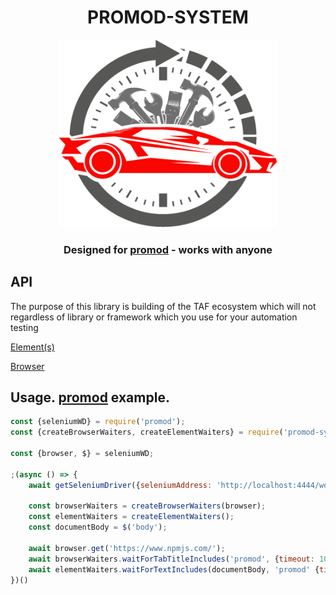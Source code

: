 <p align="center">
	<h1 align="center"> PROMOD-SYSTEM </h1>
	<p align="center"><img style="width:350px;height:300px;" src="./docs/promod-system.png"/></p>

  <h3 align="center">Designed for <a href="https://www.npmjs.com/package/promod">promod</a> - works with anyone</h3>
</p>




<h2> API </h2>
<p>
The purpose of this library is building of the TAF ecosystem which will not  regardless of library or framework which you use for your automation testing
</p>
<p><a href="/docs/elements.md">Element(s)</a></p>
<p><a href="/docs/browser.md">Browser</a></p>

## Usage. [promod](https://www.npmjs.com/package/promod) example.

```js
const {seleniumWD} = require('promod');
const {createBrowserWaiters, createElementWaiters} = require('promod-system');

const {browser, $} = seleniumWD;

;(async () => {
	await getSeleniumDriver({seleniumAddress: 'http://localhost:4444/wd/hub'}, browser);

	const browserWaiters = createBrowserWaiters(browser);
	const elementWaiters = createElementWaiters();
	const documentBody = $('body');

	await browser.get('https://www.npmjs.com/');
	await browserWaiters.waitForTabTitleIncludes('promod', {timeout: 10_000});
	await elementWaiters.waitForTextIncludes(documentBody, 'promod' {timeout: 10_000});
})()
```